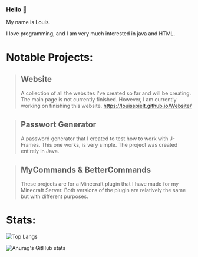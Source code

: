 ### Hello 👋

My name is Louis.

I love programming, and I am very much interested in java and HTML.

# Notable Projects:

> ## Website
>A collection of all the websites I've created so far and will be creating. The main page is not currently finished.
> However, I am currently working on finishing this website.
> https://louisspielt.github.io/Website/

> ## Passwort Generator
> A password generator that I created to test how to work with J-Frames. This one works, is very simple. The project was
> created entirely in Java.

> ## MyCommands & BetterCommands
>These projects are for a Minecraft plugin that I have made for my Minecraft Server. Both versions of the plugin are
> relatively the same but with different purposes.

# Stats:

![Top Langs](https://github-readme-stats.vercel.app/api/top-langs/?username=LouisSpielt&langs_count=12&theme=dark&show_icons=true)

![Anurag's GitHub stats](https://github-readme-stats.vercel.app/api?username=LouisSpielt&theme=dark&show_icons=true)
